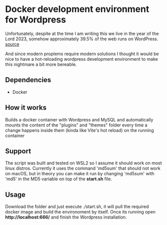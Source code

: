 # Docker development environment for Wordpress

Unfortunately, despite at the time I am writing this we live in the year of the Lord 2023, somehow approximately 39.5% of the web runs on WordPress. [source](https://techjury.net/blog/percentage-of-wordpress-websites/#gref)

And since modern proplems require modern solutions I thought it would be nice to have a hot-reloading wordpress development environment to make this nightmare a bit more bereable.

## Dependencies
* Docker

## How it works
Builds a docker container with Wordpress and MySQL and automatically mounts the content of the "plugins" and "themes" folder every time a change happens inside them (kinda like Vite's hot reload) on the running container

## Support
The script was built and tested on WSL2 so I assume it should work on most linux distros.
Currently it uses the command 'md5sum' that should not work on macOS, but in theory you can make it run by changing 'md5sum' with 'md5' in the MD5 variable on top of the **start.sh** file.


## Usage
Download the folder and just execute ./start.sh, it will pull the required docker image and build the environoment by itself.
Once its running open **http://localhost:666/** and finish the Wordpress installation.